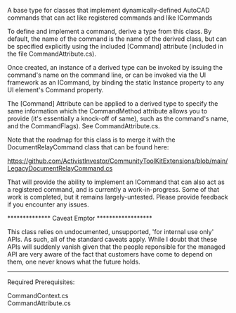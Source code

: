 A base type for classes that implement 
dynamically-defined AutoCAD commands that
can act like registered commands and like
ICommands

To define and implement a command, derive
a type from this class. By default, the name
of the command is the name of the derived
class, but can be specified explicitly using
the included [Command] attribute (included
in the file CommandAttribute.cs).

Once created, an instance of a derived type
can be invoked by issuing the command's name
on the command line, or can be invoked via
the UI framework as an ICommand, by binding
the static Instance property to any UI
element's Command property.

The [Command] Attribute can be applied to a
derived type to specify the same information
which the CommandMethod attribute allows you
to provide (it's essentially a knock-off of
same), such as the command's name, and the
CommandFlags). See CommandAttribute.cs.

Note that the roadmap for this class is to 
merge it with the DocumentRelayCommand class 
that can be found here:

  https://github.com/ActivistInvestor/CommunityToolKitExtensions/blob/main/LegacyDocumentRelayCommand.cs
   
That will provide the ability to implement 
an ICommand that can also act as a registered 
command, and is currently a work-in-progress.
Some of that work is completed, but it remains
largely-untested. Please provide feedback if 
you encounter any issues.

************** Caveat Emptor ******************

This class relies on undocumented, unsupported,
'for internal use only' APIs. As such, all of
the standard caveats apply. While I doubt that
these APIs will suddenly vanish given that the
people reponsible for the managed API are very
aware of the fact that customers have come to
depend on them, one never knows what the future
holds.

************************************************
Required Prerequisites:

CommandContext.cs   
CommandAttribute.cs 
